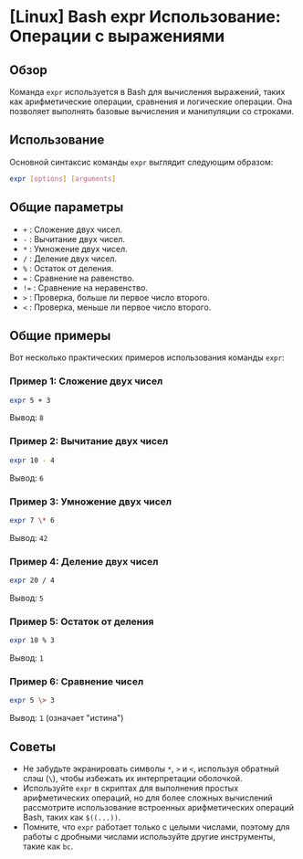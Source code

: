 # [Linux] Bash expr Использование: Операции с выражениями

## Обзор
Команда `expr` используется в Bash для вычисления выражений, таких как арифметические операции, сравнения и логические операции. Она позволяет выполнять базовые вычисления и манипуляции со строками.

## Использование
Основной синтаксис команды `expr` выглядит следующим образом:

```bash
expr [options] [arguments]
```

## Общие параметры
- `+` : Сложение двух чисел.
- `-` : Вычитание двух чисел.
- `*` : Умножение двух чисел.
- `/` : Деление двух чисел.
- `%` : Остаток от деления.
- `=` : Сравнение на равенство.
- `!=` : Сравнение на неравенство.
- `>` : Проверка, больше ли первое число второго.
- `<` : Проверка, меньше ли первое число второго.

## Общие примеры
Вот несколько практических примеров использования команды `expr`:

### Пример 1: Сложение двух чисел
```bash
expr 5 + 3
```
Вывод: `8`

### Пример 2: Вычитание двух чисел
```bash
expr 10 - 4
```
Вывод: `6`

### Пример 3: Умножение двух чисел
```bash
expr 7 \* 6
```
Вывод: `42`

### Пример 4: Деление двух чисел
```bash
expr 20 / 4
```
Вывод: `5`

### Пример 5: Остаток от деления
```bash
expr 10 % 3
```
Вывод: `1`

### Пример 6: Сравнение чисел
```bash
expr 5 \> 3
```
Вывод: `1` (означает "истина")

## Советы
- Не забудьте экранировать символы `*`, `>` и `<`, используя обратный слэш (`\`), чтобы избежать их интерпретации оболочкой.
- Используйте `expr` в скриптах для выполнения простых арифметических операций, но для более сложных вычислений рассмотрите использование встроенных арифметических операций Bash, таких как `$((...))`.
- Помните, что `expr` работает только с целыми числами, поэтому для работы с дробными числами используйте другие инструменты, такие как `bc`.